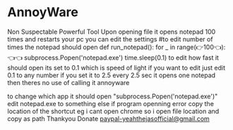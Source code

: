 # AnnoyWare
Non Suspectable Powerful Tool
Upon opening file it opens notepad 100 times and restarts your pc 
you can edit the settings 
#to edit number of times the notepad should open 
def run_notepad():
    for _ in range(👉100👈):👈👈
        subprocess.Popen('notepad.exe')
        time.sleep(0.1)
to edit how fast it should open its set to 0.1 which is speed of light if you want to edit just edit 0.1 to any number 
if you set it to 2.5 every 2.5 sec it opens one notepad then theres no use of calling it annoyware

to change which app it should open  "subprocess.Popen('notepad.exe')" edit notepad.exe to something else
if program openning error copy the location of the shortcut eg i cant open chrome so i open file location and copy as path 
Thankyou
Donate paypal-yeahthejasofficial@gmail.com
